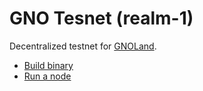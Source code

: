 # GNO Tesnet (realm-1)

Decentralized testnet for [GNOLand](https://gno.land).

- [Build binary](./BUILD.md)
- [Run a node](./NODE.md)

